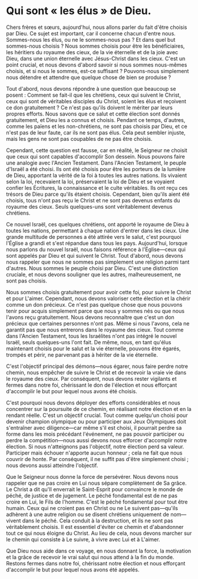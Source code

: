 # Qui sont « les élus » de Dieu.  

Chers frères et sœurs, aujourd'hui, nous allons parler du fait d'être choisis par Dieu. Ce sujet est important, car il concerne chacun d'entre nous. Sommes-nous les élus, ou ne le sommes-nous pas ? Et dans quel but sommes-nous choisis ? Nous sommes choisis pour être les bénéficiaires, les héritiers du royaume des cieux, de la vie éternelle et de la joie avec Dieu, dans une union éternelle avec Jésus-Christ dans les cieux. C'est un point crucial, et nous devons d'abord savoir si nous sommes nous-mêmes choisis, et si nous le sommes, est-ce suffisant ? Pouvons-nous simplement nous détendre et attendre que quelque chose de bien se produise ?

Tout d'abord, nous devons répondre à une question que beaucoup se posent : Comment se fait-il que les chrétiens, ceux qui suivent le Christ, ceux qui sont de véritables disciples du Christ, soient les élus et reçoivent ce don gratuitement ? Ce n'est pas qu'ils doivent le mériter par leurs propres efforts. Nous savons que ce salut et cette élection sont donnés gratuitement, et Dieu les a connus et choisis. Pendant ce temps, d'autres, comme les païens et les non-chrétiens, ne sont pas choisis par Dieu, et ce n'est pas de leur faute, car ils ne sont pas élus. Cela peut sembler injuste, mais les gens ne sont pas coupables de ne pas être choisis.

Cependant, cette question est fausse, car en réalité, le Seigneur ne choisit que ceux qui sont capables d'accomplir Son dessein. Nous pouvons faire une analogie avec l'Ancien Testament. Dans l'Ancien Testament, le peuple d'Israël a été choisi. Ils ont été choisis pour être les porteurs de la lumière de Dieu, apportant la vérité de la foi à toutes les autres nations. Ils vivaient selon la loi, recevaient la loi, préservaient la loi de Dieu et se voyaient confier les Écritures, la connaissance et le culte véritables. Ils ont reçu ces trésors de Dieu parce qu'ils étaient choisis. Cependant, bien qu'ils aient été choisis, tous n'ont pas reçu le Christ et ne sont pas devenus enfants du royaume des cieux. Seuls quelques-uns sont véritablement devenus chrétiens.

Ce nouvel Israël, ces quelques chrétiens, ont apporté le royaume de Dieu à toutes les nations, permettant à chaque nation d'entrer dans les cieux. Une grande multitude de personnes a été attirée vers le salut, c'est pourquoi l'Église a grandi et s'est répandue dans tous les pays. Aujourd'hui, lorsque nous parlons du nouvel Israël, nous faisons référence à l'Église—ceux qui sont appelés par Dieu et qui suivent le Christ. Tout d'abord, nous devons nous rappeler que nous ne sommes pas simplement une religion parmi tant d'autres. Nous sommes le peuple choisi par Dieu. C'est une distinction cruciale, et nous devons souligner que les autres, malheureusement, ne sont pas choisis.

Nous sommes choisis gratuitement pour avoir cette foi, pour suivre le Christ et pour L'aimer. Cependant, nous devons valoriser cette élection et la chérir comme un don précieux. Ce n'est pas quelque chose que nous pouvons tenir pour acquis simplement parce que nous y sommes nés ou que nous l'avons reçu gratuitement. Nous devons reconnaître que c'est un don précieux que certaines personnes n'ont pas. Même si nous l'avons, cela ne garantit pas que nous entrerons dans le royaume des cieux. Tout comme dans l'Ancien Testament, tous les Israélites n'ont pas intégré le nouvel Israël, seuls quelques-uns l'ont fait. De même, nous, en tant qu'élus maintenant choisis pour le salut et la vie éternelle, pouvons être égarés, trompés et périr, ne parvenant pas à hériter de la vie éternelle.

C'est l'objectif principal des démons—nous égarer, nous faire perdre notre chemin, nous empêcher de suivre le Christ et de recevoir la vraie vie dans le royaume des cieux. Par conséquent, nous devons rester vigilants et fermes dans notre foi, chérissant le don de l'élection et nous efforçant d'accomplir le but pour lequel nous avons été choisis.

C'est pourquoi nous devons déployer des efforts considérables et nous concentrer sur la poursuite de ce chemin, en réalisant notre élection et en la rendant réelle. C'est un objectif crucial. Tout comme quelqu'un choisi pour devenir champion olympique ou pour participer aux Jeux Olympiques doit s'entraîner avec diligence—car même s'il est choisi, il pourrait perdre sa forme dans les mois précédant l'événement, ne pas pouvoir participer ou perdre la compétition—nous aussi devons nous efforcer d'accomplir notre élection. Si nous n'atteignons pas l'objectif, notre élection perd sa valeur. Participer mais échouer n'apporte aucun honneur ; cela ne fait que nous couvrir de honte. Par conséquent, il ne suffit pas d'être simplement choisi ; nous devons aussi atteindre l'objectif.

Que le Seigneur nous donne la force de persévérer. Nous devons nous rappeler que ne pas croire en Lui nous sépare complètement de Sa grâce. Le Christ a dit qu'Il enverrait le Saint-Esprit pour convaincre le monde de péché, de justice et de jugement. Le péché fondamental est de ne pas croire en Lui, le Fils de l'homme. C'est le péché fondamental pour tout être humain. Ceux qui ne croient pas en Christ ou ne Le suivent pas—qu'ils adhèrent à une autre religion ou se disent chrétiens uniquement de nom—vivent dans le péché. Cela conduit à la destruction, et ils ne sont pas véritablement choisis. Il est essentiel d'éviter ce chemin et d'abandonner tout ce qui nous éloigne du Christ. Au lieu de cela, nous devons marcher sur le chemin qui consiste à Le suivre, à vivre avec Lui et à L'aimer.

Que Dieu nous aide dans ce voyage, en nous donnant la force, la motivation et la grâce de recevoir le vrai salut qui nous attend à la fin du monde. Restons fermes dans notre foi, chérissant notre élection et nous efforçant d'accomplir le but pour lequel nous avons été appelés.

